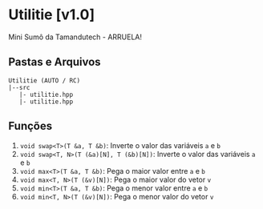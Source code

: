 # Utilitie [v1.0]
 Mini Sumô da Tamandutech - ARRUELA!

## Pastas e Arquivos
 ```
 Utilitie (AUTO / RC)
 |--src
    |- utilitie.hpp
    |- utilitie.hpp
 ```

## Funções
 1. `void swap<T>(T &a, T &b)`: Inverte o valor das variáveis `a` e `b`
 2. `void swap<T, N>(T (&a)[N], T (&b)[N])`: Inverte o valor das variáveis `a` e `b`
 3. `void max<T>(T &a, T &b)`: Pega o maior valor entre `a` e `b`
 4. `void max<T, N>(T (&v)[N])`: Pega o maior valor do vetor `v`
 5. `void min<T>(T &a, T &b)`: Pega o menor valor entre `a` e `b`
 6. `void min<T, N>(T (&v)[N])`: Pega o menor valor do vetor `v`
